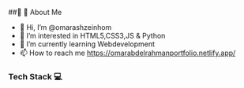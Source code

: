 ##🧑‍ 🦱 About Me 
- 👋 Hi, I’m @omarashzeinhom
- 👀 I’m interested in HTML5,CSS3,JS & Python
- 🌱 I’m currently learning  Webdevelopment
- 📫 How to reach me https://omarabdelrahmanportfolio.netlify.app/


### Tech Stack 💻



<!---
omarashzeinhom/omarashzeinhom is a ✨ special ✨ repository because its `README.md` (this file) appears on your GitHub profile.
You can click the Preview link to take a look at your changes.
--->
